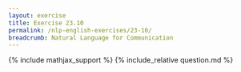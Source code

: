```yaml
---
layout: exercise
title: Exercise 23.10
permalink: /nlp-english-exercises/23-10/
breadcrumb: Natural Language for Communication
---
```


{% include mathjax_support %}
{% include_relative question.md %}
